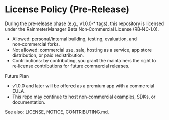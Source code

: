# License Policy (Pre‑Release)

During the pre‑release phase (e.g., v1.0.0‑* tags), this repository is licensed under the RainmeterManager Beta Non‑Commercial License (RB‑NC‑1.0).

- Allowed: personal/internal building, testing, evaluation, and non‑commercial forks.
- Not allowed: commercial use, sale, hosting as a service, app store distribution, or paid redistribution.
- Contributions: by contributing, you grant the maintainers the right to re‑license contributions for future commercial releases.

Future Plan
- v1.0.0 and later will be offered as a premium app with a commercial EULA.
- This repo may continue to host non‑commercial examples, SDKs, or documentation.

See also: LICENSE, NOTICE, CONTRIBUTING.md.

